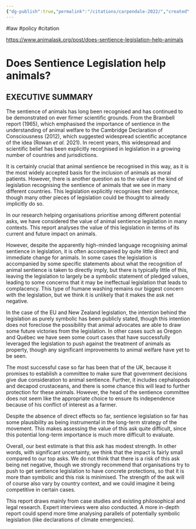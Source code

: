 ```yaml
---
{"dg-publish":true,"permalink":"/citations/carpendale-2022/","created":"2024-10-08T12:14:12.148+01:00","updated":"2025-09-28T23:41:00.123+01:00"}
---
```


#law #policy #citation 

https://www.animalask.org/post/does-sentience-legislation-help-animals

# Does Sentience Legislation help animals?

## **EXECUTIVE SUMMARY**

The sentience of animals has long been recognised and has continued to be demonstrated on ever firmer scientific grounds. From the Brambell report (1965), which emphasised the importance of sentience in the understanding of animal welfare to the Cambridge Declaration of Consciousness (2012), which suggested widespread scientific acceptance of the idea (Rowan _et al._ 2021). In recent years, this widespread and scientific belief has been explicitly recognised in legislation in a growing number of countries and jurisdictions.

It is certainly crucial that animal sentience be recognised in this way, as it is the most widely accepted basis for the inclusion of animals as moral patients. However, there is another question as to the value of the kind of legislation recognising the sentience of animals that we see in many different countries. This legislation explicitly recognises their sentience, though many other pieces of legislation could be thought to already implicitly do so.

In our research helping organisations prioritise among different potential asks, we have considered the value of animal sentience legislation in many contexts. This report analyses the value of this legislation in terms of its current and future impact on animals.

However, despite the apparently high-minded language recognising animal sentience in legislation, it is often accompanied by quite little direct and immediate change for animals. In some cases the legislation is accompanied by some specific statements about what the recognition of animal sentience is taken to directly imply, but there is typically little of this, leaving the legislation to largely be a symbolic statement of pledged values, leading to some concerns that it may be ineffectual legislation that leads to complacency. This type of humane washing remains our biggest concern with the legislation, but we think it is unlikely that it makes the ask net negative.

In the case of the EU and New Zealand legislation, the intention behind the legislation as purely symbolic has been publicly stated, though this intention does not foreclose the possibility that animal advocates are able to draw some future victories from the legislation. In other cases such as Oregon and Québec we have seen some court cases that have successfully leveraged the legislation to push against the treatment of animals as property, though any significant improvements to animal welfare have yet to be seen.

The most successful case so far has been that of the UK, because it promises to establish a committee to make sure that government decisions give due consideration to animal sentience. Further, it includes cephalopods and decapod crustaceans, and there is some chance this will lead to further protection for these animals. However, the head of the sentience committee does not seem like the appropriate choice to ensure its independence because of his conflict of interest as a farmer.

Despite the absence of direct effects so far, sentience legislation so far has some plausibility as being instrumental in the long-term strategy of the movement. This makes assessing the value of this ask quite difficult, since this potential long-term importance is much more difficult to evaluate.

Overall, our best estimate is that this ask has modest strength. In other words, with significant uncertainty, we think that the impact is fairly small compared to our top asks. We do not think that there is a risk of this ask being net negative, though we strongly recommend that organisations try to push to get sentience legislation to have concrete protections, so that it is more than symbolic and this risk is minimised. The strength of the ask will of course also vary by country context, and we could imagine it being competitive in certain cases.

This report draws mainly from case studies and existing philosophical and legal research. Expert interviews were also conducted. A more in-depth report could spend more time analysing parallels of potentially symbolic legislation (like declarations of climate emergencies).